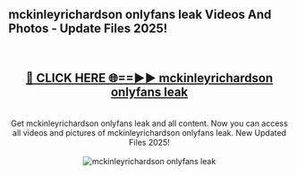 <h2>mckinleyrichardson onlyfans leak Videos And Photos - Update Files 2025!</h2>
<br>
<div align="center">
<h2><a href="https://top-ai-tools.click/QrbHav" rel="nofollow">🔴 CLICK HERE 🌐==►► mckinleyrichardson onlyfans leak</a></h2>
<br>
Get mckinleyrichardson onlyfans leak and all content. Now you can access all videos and pictures of mckinleyrichardson onlyfans leak. New Updated Files 2025!
<br>
<br>
<a href="https://top-ai-tools.click/QrbHav" rel="nofollow" data-target="animated-image.originalLink"><img src="https://i.ibb.co.com/WyWwxjT/player-gif2.gif" alt="mckinleyrichardson onlyfans leak" style="max-width: 100%; display: inline-block;" data-target="animated-image.originalImage"></a>
</div>
<br>